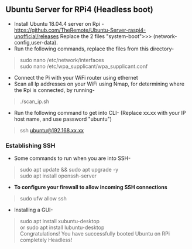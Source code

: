 ## Ubuntu Server for RPi4 (Headless boot)
- Install Ubuntu 18.04.4 server on Rpi - https://github.com/TheRemote/Ubuntu-Server-raspi4-unofficial/releases
Replace the 2 files "system-boot">>> (network-config,user-data). 
- Run the following commands, replace the files from this directory-
> sudo nano /etc/network/interfaces <br>
> sudo nano /etc/wpa_supplicant/wpa_supplicant.conf
- Connect the Pi with your WiFi router using ethernet
- Scan all Ip addresses on your WiFi using Nmap, for determining where the Rpi is connected, by running-
> ./scan_ip.sh
- Run the following command to get into CLI- (Replace xx.xx with your IP host name, and use password "ubuntu")
> ssh ubuntu@192.168.xx.xx

### Establishing SSH
- Some commands to run when you are into SSH-
> sudo apt update && sudo apt upgrade -y <br>
> sudo apt install openssh-server <br>
- **To configure your firewall to allow incoming SSH connections**
> sudo ufw allow ssh 
- Installing a GUI-
> sudo apt install xubuntu-desktop <br>
or 
> sudo apt install lubuntu-desktop <br>
Congratulations! You have successfully booted Ubuntu on RPi completely Headless!
